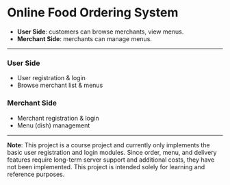 # Online Food Ordering System

- **User Side**: customers can browse merchants, view menus.  
- **Merchant Side**: merchants can manage menus.  

---

### User Side
- User registration & login  
- Browse merchant list & menus  

### Merchant Side
- Merchant registration & login  
- Menu (dish) management
  
---

**Note**: This project is a course project and currently only implements the basic user registration and login modules. Since order, menu, and delivery features require long-term server support and additional costs, they have not been implemented. This project is intended solely for learning and reference purposes.  

